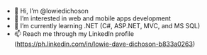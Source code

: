 - 👋 Hi, I’m @lowiedichoson
- 👀 I’m interested in web and mobile apps development
- 🌱 I’m currently learning .NET (C#, ASP.NET, MVC, and MS SQL)
- 📫 Reach me through my LinkedIn profile (https://ph.linkedin.com/in/lowie-dave-dichoson-b833a0263)

<!---
lowiedichoson/lowiedichoson is a ✨ special ✨ repository because its `README.md` (this file) appears on your GitHub profile.
You can click the Preview link to take a look at your changes.
--->
